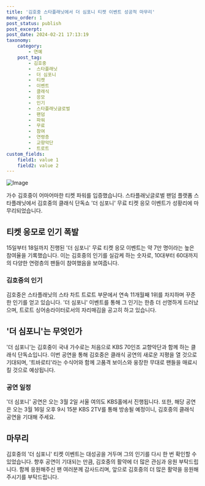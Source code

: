 ```yaml
---
title: '김호중 스타플래닛에서 더 심포니 티켓 이벤트 성공적 마무리'
menu_order: 1
post_status: publish
post_excerpt: 
post_date: 2024-02-21 17:13:19
taxonomy:
    category:
        - 연예
    post_tag:
        - 김호중
        -  스타플래닛
        -  더 심포니
        -  티켓
        -  이벤트
        -  클래식
        -  응모
        -  인기
        -  스타플래닛글로벌
        -  팬덤
        -  파워
        -  무료
        -  참여
        -  연령층
        -  교향악단
        -  트로트
custom_fields:
    field1: value 1
    field2: value 2
---
```


![Image](https://mimgnews.pstatic.net/image/119/2024/02/20/0002801404_001_20240220131103667.jpeg?type=w540)

가수 김호중이 어마어마한 티켓 파워를 입증했습니다. 스타플래닛글로벌 팬덤 플랫폼 스타플래닛에서 김호중의 클래식 단독쇼 '더 심포니' 무료 티켓 응모 이벤트가 성황리에 마무리되었습니다.
## 티켓 응모로 인기 폭발
15일부터 18일까지 진행된 '더 심포니' 무료 티켓 응모 이벤트는 약 7만 명이라는 높은 참여율을 기록했습니다. 이는 김호중의 인기를 실감케 하는 숫자로, 10대부터 60대까지의 다양한 연령층의 팬들이 참여했음을 보여줍니다.
### 김호중의 인기
김호중은 스타플래닛의 스타 차트 트로트 부문에서 연속 11개월째 1위를 차지하며 꾸준한 인기를 얻고 있습니다. '더 심포니' 이벤트를 통해 그 인기는 한층 더 선명하게 드러났으며, 트로트 싱어송라이터로서의 자리매김을 공고히 하고 있습니다.
## '더 심포니'는 무엇인가 
'더 심포니'는 김호중이 국내 가수로는 처음으로 KBS 70인조 교향악단과 함께 하는 클래식 단독쇼입니다. 이번 공연을 통해 김호중은 클래식 공연의 새로운 지평을 열 것으로 기대되며, '트바로티'라는 수식어와 함께 고품격 보이스와 웅장한 무대로 팬들을 매료시킬 것으로 예상됩니다.
### 공연 일정
'더 심포니' 공연은 오는 3월 2일 서울 여의도 KBS홀에서 진행됩니다. 또한, 해당 공연은 오는 3월 16일 오후 9시 15분 KBS 2TV를 통해 방송될 예정이니, 김호중의 클래식 공연을 기대해 주세요.
## 마무리
김호중의 '더 심포니' 티켓 이벤트는 대성공을 거두며 그의 인기를 다시 한 번 확인할 수 있었습니다. 향후 공연이 기대되는 만큼, 김호중의 활약에 더 많은 관심과 응원 부탁드립니다. 함께 응원해주신 팬 여러분께 감사드리며, 앞으로 김호중의 더 많은 활약을 응원해 주시기를 부탁드립니다.
